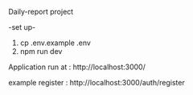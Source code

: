 Daily-report project

-set up- 
1. cp .env.example .env
2. npm run dev

Application run at : http://localhost:3000/

example register : http://localhost:3000/auth/register

